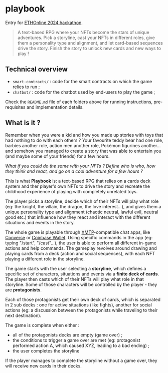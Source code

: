 # playbook

Entry for [ETHOnline 2024 hackathon](https://ethglobal.com/events/ethonline2024). 

> A text-based RPG where your NFTs become the stars of unique adventures. Pick a storyline, cast your NFTs in different roles, give them a personality type and alignment, and let card-based sequences drive the story. Finish the story to unlock new cards and new ways to play !

## Technical overview 

- `smart-contracts/` : code for the smart contracts on which the game relies to run ;
- `chatbot/` : code for the chatbot used by end-users to play the game ;

Check the `README.md` file of each folders above for running instructions, pre-requisites and implementation details.

## What is it ?

Remember when you were a kid and how you made up stories with toys that had nothing to do with each others ? Your favourite teddy bear had one role, barbies another role, action men another role, Pokémon figurines another… and somehow you managed to create a story that was able to entertain you (and maybe some of your friends) for a few hours.

_What if you could do the same with your NFTs ? Define who is who, how they think and react, and go on a cool adventure for a few hours ?_

This is what **Playbook** is: a text-based RPG that relies on a cards deck system and ther player's own NFTs to drive the story and recreate the childhood experience of playing with completely unrelated toys.

The player picks a storyline, decide which of their NFTs will play what role (eg: the knight, the villain, the dragon, the love interest...), and gives them a unique personality type and alignment (chaotic neutral, lawful evil, neutral good etc.) that influence how they react and interact with the different situations and events in the story.

The whole game is playable through [XMTP](https://xmtp.org/)-compatible chat apps, like [Converse](https://getconverse.app/) or [Coinbase Wallet](https://www.coinbase.com/wallet). Using specific commands in the app (eg: typing "/start", "/cast"...), the user is able to perform all different in-game actions and help commands. The gameplay revolves around drawing and playing cards from a deck (action and social sequences), with each NFT playing a different role in the storyline.

The game starts with the user selecting a **storyline**, which defines a specific set of characters, situations and events via a **finite deck of cards**. The player then casts which of their NFTs will play what role in that storyline. Some of those characters will be controlled by the player - they are **protagonists**.

Each of those protagonists get their own deck of cards, which is separated in 2 sub decks : one for active situations (like fights), another for social actions (eg: a discussion between the protagonists while traveling to their next destination).

 The game is complete when either :

- all of the protagonists decks are empty (game over) ;
- the conditions to trigger a game over are met (eg: protagonist performed action A, which caused XYZ, leading to a bad ending) ;
- the user completes the storyline

If the player manages to complete the storyline without a game over,  they will receive new cards in their decks.